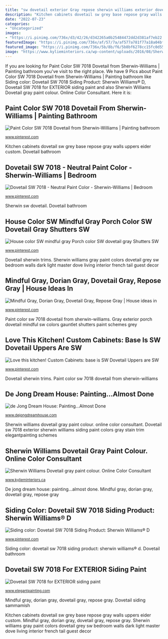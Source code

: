 ```yaml
---
title: "sw dovetail exterior Gray repose sherwin williams exterior dovetail mindful agreeable dorian paint colors grey living acier interior walls accent pure scheme trim"
description: "Kitchen cabinets dovetail sw grey base repose gray walls uppers eider custom"
date: "2022-07-23"
categories:
- "Uncategorized"
images:
- "https://i.pinimg.com/736x/d3/42/26/d342265a0b25484472dd2d381af7eb22.jpg"
featuredImage: "https://i.pinimg.com/736x/af/57/7a/af577a781f77a18a04bf666c944dc5e1.jpg"
featured_image: "https://i.pinimg.com/736x/5b/8b/f6/5b8bf6278cc15fc0d553611202b9e046.jpg"
image: "https://www.kylieminteriors.ca/wp-content/uploads/2016/08/Sherwin-Williams-Dovetail-gray-paint-colour.-Online-Color-Consultant-Kylie-M-Interiors.-E-decor.jpg"
---
```


If you are looking for Paint Color SW 7018 Dovetail from Sherwin-Williams | Painting bathroom you've visit to the right place. We have 9 Pics about Paint Color SW 7018 Dovetail from Sherwin-Williams | Painting bathroom like Siding color: Dovetail SW 7018 Siding Product: Sherwin Williams® D, Dovetail SW 7018 for EXTERIOR siding paint and also Sherwin Williams Dovetail gray paint colour. Online Color Consultant. Here it is:

## Paint Color SW 7018 Dovetail From Sherwin-Williams | Painting Bathroom

![Paint Color SW 7018 Dovetail from Sherwin-Williams | Painting bathroom](https://i.pinimg.com/originals/d0/f1/e8/d0f1e83d4453c931d2eb7c974e868b3f.jpg "Dovetail siding sammamish")

<small>www.pinterest.com</small>

Kitchen cabinets dovetail sw grey base repose gray walls uppers eider custom. Dovetail bathroom

## Dovetail SW 7018 - Neutral Paint Color - Sherwin-Williams | Bedroom

![Dovetail SW 7018 - Neutral Paint Color - Sherwin-Williams | Bedroom](https://i.pinimg.com/736x/af/57/7a/af577a781f77a18a04bf666c944dc5e1.jpg "Love this kitchen! custom cabinets: base is sw dovetail uppers are sw")

<small>www.pinterest.com</small>

Sherwin sw dovetail. Dovetail bathroom

## House Color SW Mindful Gray Porch Color SW Dovetail Gray Shutters SW

![House color SW mindful gray Porch color SW dovetail gray Shutters SW](https://i.pinimg.com/736x/5b/8b/f6/5b8bf6278cc15fc0d553611202b9e046.jpg "Sherwin williams dovetail gray paint colour. online color consultant")

<small>www.pinterest.com</small>

Dovetail sherwin trims. Sherwin williams gray paint colors dovetail grey sw bedroom walls dark light master dove living interior french tail guest decor

## Mindful Gray, Dorian Gray, Dovetail Gray, Repose Gray | House Ideas In

![Mindful Gray, Dorian Gray, Dovetail Gray, Repose Gray | House ideas in](https://i.pinimg.com/736x/dc/0f/95/dc0f95058c2269752538d9602e012b10--repose-gray-sherwin-williams-exterior-dovetail-gray-sherwin-williams.jpg?b=t "Gray repose sherwin williams exterior dovetail mindful agreeable dorian paint colors grey living acier interior walls accent pure scheme trim")

<small>www.pinterest.com</small>

Paint color sw 7018 dovetail from sherwin-williams. Gray exterior porch dovetail mindful sw colors gauntlet shutters paint schemes grey

## Love This Kitchen! Custom Cabinets: Base Is SW Dovetail Uppers Are SW

![Love this kitchen! Custom Cabinets: base is SW Dovetail Uppers are SW](https://i.pinimg.com/736x/d3/42/26/d342265a0b25484472dd2d381af7eb22.jpg "Sherwin williams dovetail gray paint colour. online color consultant")

<small>www.pinterest.com</small>

Dovetail sherwin trims. Paint color sw 7018 dovetail from sherwin-williams

## De Jong Dream House: Painting...Almost Done

![de Jong Dream House: Painting...Almost Done](http://1.bp.blogspot.com/-8xklOumkaLw/Txm2k8oDhyI/AAAAAAAAOUc/d6fYeglQOmo/s1600/DSC_0062.JPG "Dovetail sw 7018")

<small>www.dejongdreamhouse.com</small>

Sherwin williams dovetail gray paint colour. online color consultant. Dovetail sw 7018 exterior sherwin williams siding paint colors gray stain trim elegantpainting schemes

## Sherwin Williams Dovetail Gray Paint Colour. Online Color Consultant

![Sherwin Williams Dovetail gray paint colour. Online Color Consultant](https://www.kylieminteriors.ca/wp-content/uploads/2016/08/Sherwin-Williams-Dovetail-gray-paint-colour.-Online-Color-Consultant-Kylie-M-Interiors.-E-decor.jpg "Sherwin williams gray paint colors dovetail grey sw bedroom walls dark light master dove living interior french tail guest decor")

<small>www.kylieminteriors.ca</small>

De jong dream house: painting...almost done. Mindful gray, dorian gray, dovetail gray, repose gray

## Siding Color: Dovetail SW 7018 Siding Product: Sherwin Williams® D

![Siding color: Dovetail SW 7018 Siding Product: Sherwin Williams® D](https://i.pinimg.com/736x/6e/c0/54/6ec05479a9e28cd85303e01307067e94.jpg "Sherwin williams dovetail gray paint colour. online color consultant")

<small>www.pinterest.com</small>

Siding color: dovetail sw 7018 siding product: sherwin williams® d. Dovetail bathroom

## Dovetail SW 7018 For EXTERIOR Siding Paint

![Dovetail SW 7018 for EXTERIOR siding paint](https://i1.wp.com/www.elegantpainting.com/wp-content/uploads/2015/06/ass-sammamish-paint.png?fit=567%2C780&amp;ssl=1 "Love this kitchen! custom cabinets: base is sw dovetail uppers are sw")

<small>www.elegantpainting.com</small>

Mindful gray, dorian gray, dovetail gray, repose gray. Dovetail siding sammamish

Kitchen cabinets dovetail sw grey base repose gray walls uppers eider custom. Mindful gray, dorian gray, dovetail gray, repose gray. Sherwin williams gray paint colors dovetail grey sw bedroom walls dark light master dove living interior french tail guest decor
